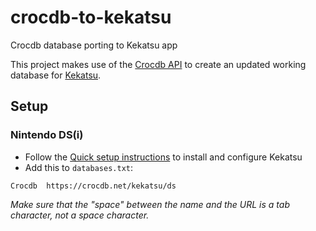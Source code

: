 # crocdb-to-kekatsu
Crocdb database porting to Kekatsu app

This project makes use of the [Crocdb API](https://github.com/cavv-dev/crocdb-api) to create an updated working database for [Kekatsu](https://github.com/cavv-dev/Kekatsu-DS).

## Setup
### Nintendo DS(i)
- Follow the [Quick setup instructions](https://github.com/cavv-dev/Kekatsu-DS?tab=readme-ov-file#quick-setup-instructions) to install and configure Kekatsu
- Add this to `databases.txt`:
```
Crocdb	https://crocdb.net/kekatsu/ds
```
*Make sure that the "space" between the name and the URL is a tab character, not a space character.*
